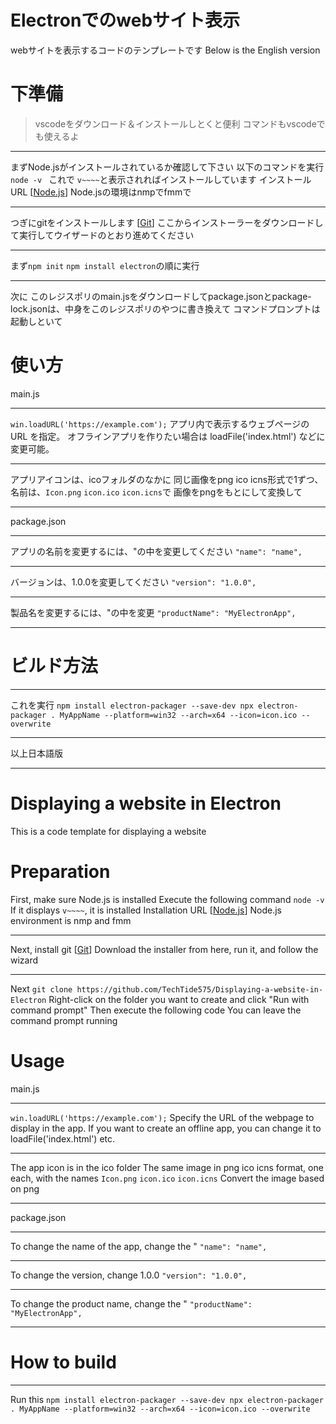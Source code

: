 # Electronでのwebサイト表示
webサイトを表示するコードのテンプレートです
Below is the English version
# 下準備
>vscodeをダウンロード＆インストールしとくと便利
>コマンドもvscodeでも使えるよ
***

まずNode.jsがインストールされているか確認して下さい
以下のコマンドを実行
`node -v `
これで
`v~~~~`と表示されればインストールしています
インストールURL
[[Node.js](https://nodejs.org/ja/download)]
Node.jsの環境はnmpでfmmで
***
つぎにgitをインストールします
[[Git]((https://git-scm.com/))]
ここからインストーラーをダウンロードして実行してウイザードのとおり進めてください
***
まず`npm init` `npm install electron`の順に実行
***
次に
このレジスポリのmain.jsをダウンロードしてpackage.jsonとpackage-lock.jsonは、中身をこのレジスポリのやつに書き換えて
コマンドプロンプトは起動しといて


# 使い方
main.js
***
`win.loadURL('https://example.com');`
アプリ内で表示するウェブページの URL を指定。
オフラインアプリを作りたい場合は loadFile('index.html') などに変更可能。
***
アプリアイコンは、icoフォルダのなかに
同じ画像をpng ico icns形式で1ずつ、名前は、`Icon.png` `icon.ico` `icon.icns`で
画像をpngをもとにして変換して
***
package.json
***
アプリの名前を変更するには、"の中を変更してください
`"name": "name",`
***
バージョンは、1.0.0を変更してください
`"version": "1.0.0",`
***
製品名を変更するには、"の中を変更
`"productName": "MyElectronApp",`
***
# ビルド方法
***
これを実行
`npm install electron-packager --save-dev
npx electron-packager . MyAppName --platform=win32 --arch=x64 --icon=icon.ico --overwrite
`
***
以上日本語版
***
# Displaying a website in Electron
This is a code template for displaying a website

# Preparation
First, make sure Node.js is installed
Execute the following command
`node -v `
If it displays
`v~~~~`, it is installed
Installation URL
[[Node.js]((https://nodejs.org/en/download))]
Node.js environment is nmp and fmm
***
Next, install git
[[Git]((https://git-scm.com/))]
Download the installer from here, run it, and follow the wizard
***
Next
`git clone https://github.com/TechTide575/Displaying-a-website-in-Electron`
Right-click on the folder you want to create and click "Run with command prompt" Then execute the following code
You can leave the command prompt running

# Usage
main.js
***
`win.loadURL('https://example.com');`
Specify the URL of the webpage to display in the app.
If you want to create an offline app, you can change it to loadFile('index.html') etc.
***
The app icon is in the ico folder
The same image in png ico icns format, one each, with the names `Icon.png` `icon.ico` `icon.icns`
Convert the image based on png
***
package.json
***
To change the name of the app, change the "
`"name": "name",`
***
To change the version, change 1.0.0
`"version": "1.0.0",`
***
To change the product name, change the "
`"productName": "MyElectronApp",`
***
# How to build
***
Run this
`npm install electron-packager --save-dev
npx electron-packager . MyAppName --platform=win32 --arch=x64 --icon=icon.ico --overwrite
`
